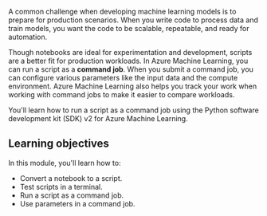 A common challenge when developing machine learning models is to prepare for production scenarios. When you write code to process data and train models, you want the code to be scalable, repeatable, and ready for automation.

Though notebooks are ideal for experimentation and development, scripts are a better fit for production workloads. In Azure Machine Learning, you can run a script as a **command job**. When you submit a command job, you can configure various parameters like the input data and the compute environment. Azure Machine Learning also helps you track your work when working with command jobs to make it easier to compare workloads. 

You'll learn how to run a script as a command job using the Python software development kit (SDK) v2 for Azure Machine Learning.

## Learning objectives 

In this module, you'll learn how to:

- Convert a notebook to a script.
- Test scripts in a terminal.
- Run a script as a command job.
- Use parameters in a command job.